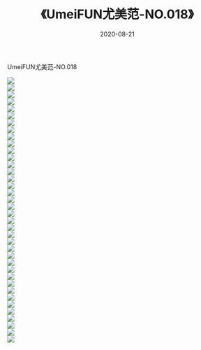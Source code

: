 ﻿---
layout: post
title:  《UmeiFUN尤美范-NO.018》
date:   2020-08-21
img: http://img.660000.xyz/Sharelink/网络美图/2020/UmeiFUN尤美范-NO.018/000.jpg
categories: [美女, 清纯, 唯美]
---

UmeiFUN尤美范-NO.018

  ![](http://img.660000.xyz/Sharelink/网络美图/2020/UmeiFUN尤美范-NO.018/001.jpg) <br> ![](http://img.660000.xyz/Sharelink/网络美图/2020/UmeiFUN尤美范-NO.018/002.jpg) <br> ![](http://img.660000.xyz/Sharelink/网络美图/2020/UmeiFUN尤美范-NO.018/003.jpg) <br> ![](http://img.660000.xyz/Sharelink/网络美图/2020/UmeiFUN尤美范-NO.018/004.jpg) <br> ![](http://img.660000.xyz/Sharelink/网络美图/2020/UmeiFUN尤美范-NO.018/005.jpg) <br> ![](http://img.660000.xyz/Sharelink/网络美图/2020/UmeiFUN尤美范-NO.018/006.jpg) <br> ![](http://img.660000.xyz/Sharelink/网络美图/2020/UmeiFUN尤美范-NO.018/007.jpg) <br> ![](http://img.660000.xyz/Sharelink/网络美图/2020/UmeiFUN尤美范-NO.018/008.jpg) <br> ![](http://img.660000.xyz/Sharelink/网络美图/2020/UmeiFUN尤美范-NO.018/009.jpg) <br> ![](http://img.660000.xyz/Sharelink/网络美图/2020/UmeiFUN尤美范-NO.018/010.jpg) <br> ![](http://img.660000.xyz/Sharelink/网络美图/2020/UmeiFUN尤美范-NO.018/011.jpg) <br> ![](http://img.660000.xyz/Sharelink/网络美图/2020/UmeiFUN尤美范-NO.018/012.jpg) <br> ![](http://img.660000.xyz/Sharelink/网络美图/2020/UmeiFUN尤美范-NO.018/013.jpg) <br> ![](http://img.660000.xyz/Sharelink/网络美图/2020/UmeiFUN尤美范-NO.018/014.jpg) <br> ![](http://img.660000.xyz/Sharelink/网络美图/2020/UmeiFUN尤美范-NO.018/015.jpg) <br> ![](http://img.660000.xyz/Sharelink/网络美图/2020/UmeiFUN尤美范-NO.018/016.jpg) <br> ![](http://img.660000.xyz/Sharelink/网络美图/2020/UmeiFUN尤美范-NO.018/017.jpg) <br> ![](http://img.660000.xyz/Sharelink/网络美图/2020/UmeiFUN尤美范-NO.018/018.jpg) <br> ![](http://img.660000.xyz/Sharelink/网络美图/2020/UmeiFUN尤美范-NO.018/019.jpg) <br> ![](http://img.660000.xyz/Sharelink/网络美图/2020/UmeiFUN尤美范-NO.018/020.jpg) <br> ![](http://img.660000.xyz/Sharelink/网络美图/2020/UmeiFUN尤美范-NO.018/021.jpg) <br> ![](http://img.660000.xyz/Sharelink/网络美图/2020/UmeiFUN尤美范-NO.018/022.jpg) <br> ![](http://img.660000.xyz/Sharelink/网络美图/2020/UmeiFUN尤美范-NO.018/023.jpg) <br> ![](http://img.660000.xyz/Sharelink/网络美图/2020/UmeiFUN尤美范-NO.018/024.jpg) <br> ![](http://img.660000.xyz/Sharelink/网络美图/2020/UmeiFUN尤美范-NO.018/025.jpg) <br> ![](http://img.660000.xyz/Sharelink/网络美图/2020/UmeiFUN尤美范-NO.018/026.jpg) <br> ![](http://img.660000.xyz/Sharelink/网络美图/2020/UmeiFUN尤美范-NO.018/027.jpg) <br> ![](http://img.660000.xyz/Sharelink/网络美图/2020/UmeiFUN尤美范-NO.018/028.jpg) <br> ![](http://img.660000.xyz/Sharelink/网络美图/2020/UmeiFUN尤美范-NO.018/029.jpg) <br> ![](http://img.660000.xyz/Sharelink/网络美图/2020/UmeiFUN尤美范-NO.018/030.jpg) <br> ![](http://img.660000.xyz/Sharelink/网络美图/2020/UmeiFUN尤美范-NO.018/031.jpg) <br> ![](http://img.660000.xyz/Sharelink/网络美图/2020/UmeiFUN尤美范-NO.018/032.jpg) <br> ![](http://img.660000.xyz/Sharelink/网络美图/2020/UmeiFUN尤美范-NO.018/033.jpg) <br> ![](http://img.660000.xyz/Sharelink/网络美图/2020/UmeiFUN尤美范-NO.018/034.jpg) <br> ![](http://img.660000.xyz/Sharelink/网络美图/2020/UmeiFUN尤美范-NO.018/035.jpg) <br> ![](http://img.660000.xyz/Sharelink/网络美图/2020/UmeiFUN尤美范-NO.018/036.jpg) <br> ![](http://img.660000.xyz/Sharelink/网络美图/2020/UmeiFUN尤美范-NO.018/037.gif) <br> ![](http://img.660000.xyz/Sharelink/网络美图/2020/UmeiFUN尤美范-NO.018/038.jpg) <br>